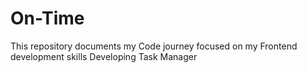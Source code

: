 # On-Time
This repository documents my Code journey focused on my Frontend development skills  Developing Task Manager 
